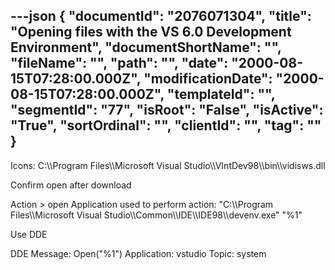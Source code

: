 ---json
{
  "documentId": "2076071304",
  "title": "Opening files with the VS 6.0 Development Environment",
  "documentShortName": "",
  "fileName": "",
  "path": "",
  "date": "2000-08-15T07:28:00.000Z",
  "modificationDate": "2000-08-15T07:28:00.000Z",
  "templateId": "",
  "segmentId": "77",
  "isRoot": "False",
  "isActive": "True",
  "sortOrdinal": "",
  "clientId": "",
  "tag": ""
}
---

Icons: C:&bsol;&bsol;Program Files&bsol;&bsol;Microsoft Visual Studio&bsol;&bsol;VIntDev98&bsol;&bsol;bin&bsol;&bsol;vidisws.dll

Confirm open after download

Action &gt; open
Application used to perform action: &quot;C:&bsol;&bsol;Program Files&bsol;&bsol;Microsoft Visual
Studio&bsol;&bsol;Common&bsol;&bsol;IDE&bsol;&bsol;IDE98&bsol;&bsol;devenv.exe&quot; &quot;%1&quot;

Use DDE

DDE Message: Open(&quot;%1&quot;)
Application: vstudio
Topic: system
